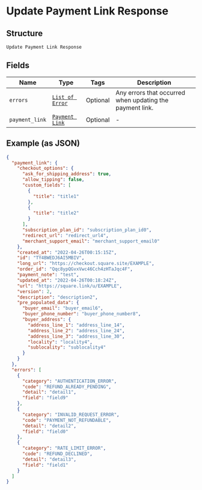 
# Update Payment Link Response

## Structure

`Update Payment Link Response`

## Fields

| Name | Type | Tags | Description |
|  --- | --- | --- | --- |
| `errors` | [`List of Error`](../../doc/models/error.md) | Optional | Any errors that occurred when updating the payment link. |
| `payment_link` | [`Payment Link`](../../doc/models/payment-link.md) | Optional | - |

## Example (as JSON)

```json
{
  "payment_link": {
    "checkout_options": {
      "ask_for_shipping_address": true,
      "allow_tipping": false,
      "custom_fields": [
        {
          "title": "title1"
        },
        {
          "title": "title2"
        }
      ],
      "subscription_plan_id": "subscription_plan_id0",
      "redirect_url": "redirect_url4",
      "merchant_support_email": "merchant_support_email0"
    },
    "created_at": "2022-04-26T00:15:15Z",
    "id": "TY4BWEDJ6AI5MBIV",
    "long_url": "https://checkout.square.site/EXAMPLE",
    "order_id": "Qqc8ypQGvxVwc46Cch4zHTaJqc4F",
    "payment_note": "test",
    "updated_at": "2022-04-26T00:18:24Z",
    "url": "https://square.link/u/EXAMPLE",
    "version": 2,
    "description": "description2",
    "pre_populated_data": {
      "buyer_email": "buyer_email6",
      "buyer_phone_number": "buyer_phone_number8",
      "buyer_address": {
        "address_line_1": "address_line_14",
        "address_line_2": "address_line_24",
        "address_line_3": "address_line_30",
        "locality": "locality4",
        "sublocality": "sublocality4"
      }
    }
  },
  "errors": [
    {
      "category": "AUTHENTICATION_ERROR",
      "code": "REFUND_ALREADY_PENDING",
      "detail": "detail1",
      "field": "field9"
    },
    {
      "category": "INVALID_REQUEST_ERROR",
      "code": "PAYMENT_NOT_REFUNDABLE",
      "detail": "detail2",
      "field": "field0"
    },
    {
      "category": "RATE_LIMIT_ERROR",
      "code": "REFUND_DECLINED",
      "detail": "detail3",
      "field": "field1"
    }
  ]
}
```

